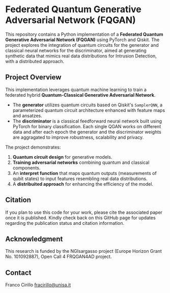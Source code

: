 # **Federated Quantum Generative Adversarial Network (FQGAN)**  

This repository contains a Python implementation of a **Federated Quantum Generative Adversarial Network (FQGAN)** using PyTorch and Qiskit. The project explores the integration of quantum circuits for the generator and classical neural networks for the discriminator, aimed at generating synthetic data that mimics real data distributions for Intrusion Detection, with a distributed approach.  

## **Project Overview**  

This implementation leverages quantum machine learning to train a federated hybrid **Quantum-Classical Generative Adversarial Network**.  
- The **generator** utilizes quantum circuits based on Qiskit's `SamplerQNN`, a parameterized quantum circuit architecture enhanced with feature maps and ansatzes.  
- The **discriminator** is a classical feedforward neural network built using PyTorch for binary classification.
Each single QGAN works on different data and after each epoch the generator and the discriminator weights are aggragated to improve robustness, scalability and privacy.  

The project demonstrates:  
1. **Quantum circuit design** for generative models.  
2. **Training adversarial networks** combining quantum and classical components.  
3. An **interpret function** that maps quantum outputs (measurements of qubit states) to input features resembling real data distributions. 
4. A **distribuited approach** for enhancing the efficiency of the model. 

## **Citation**  

If you plan to use this code for your work, please cite the associated paper once it is published. Kindly check back on this GitHub page for updates regarding the publication status and citation information.

## Acknowledgment
This research is funded by the NGIsargasso project (Europe Horizon Grant No. 101092887), Open Call 4  FRQGAN4AD project. 

## Contact
Franco Cirillo fracirillo@unisa.it
